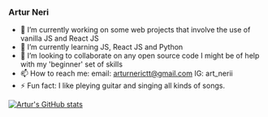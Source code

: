 ### Artur Neri

- 🔭 I’m currently working on some web projects that involve the use of vanilla JS and React JS
- 🌱 I’m currently learning JS, React JS and Python
- 👯 I’m looking to collaborate on any open source code I might be of help with my 'beginner' set of skills
- 📫 How to reach me: 
  email: arturnerictt@gmail.com
  IG: art_nerii
- ⚡ Fun fact: I like pleying guitar and singing all kinds of songs.

[![Artur's GitHub stats](https://github-readme-stats.vercel.app/api?username=Artur-Neri&theme=dark)](https://github.com/Artur-Neri/github-readme-stats)
